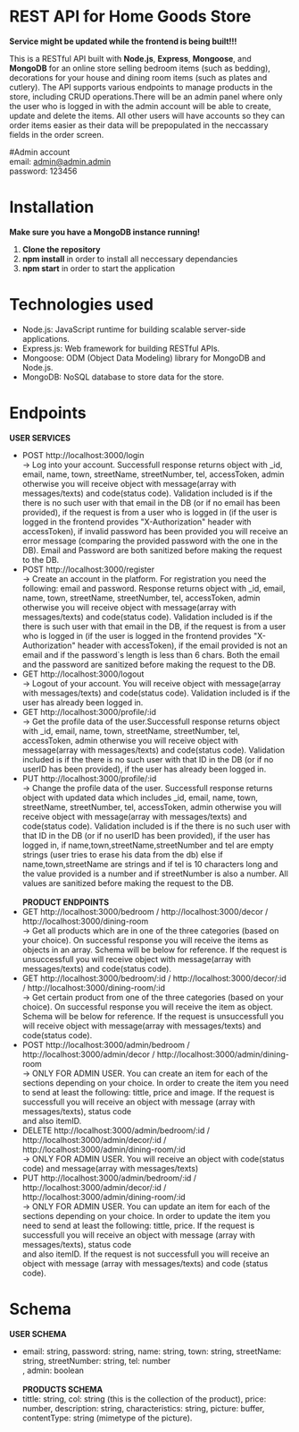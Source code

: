 # REST API for Home Goods Store

**Service might be updated while the frontend is being built!!!**

This is a RESTful API built with **Node.js**, **Express**, **Mongoose**, and **MongoDB** for an online store selling bedroom items (such as bedding), decorations for your house and dining room items (such as plates and cutlery). The API supports various endpoints to manage products in the store, including CRUD operations.There will be an admin panel where only the user who is logged in with the admin account will be able to create, update and delete the items. All other users will have accounts so they can order items easier as their data will be prepopulated in the neccassary fields in the order screen.

#Admin account <br>
email: admin@admin.admin <br>
password: 123456 <br>

# Installation
**Make sure you have a MongoDB instance running!**
1. **Clone the repository**
2. **npm install** in order to install all neccessary dependancies
3. **npm start** in order to start the application

# Technologies used
* Node.js: JavaScript runtime for building scalable server-side applications.
* Express.js: Web framework for building RESTful APIs.
* Mongoose: ODM (Object Data Modeling) library for MongoDB and Node.js.
* MongoDB: NoSQL database to store data for the store.

# Endpoints
**USER SERVICES** <br>
* POST http://localhost:3000/login <br>
  -> Log into your account. Successfull response returns object with _id, email, name, town, streetName, streetNumber, tel, accessToken, admin otherwise you will receive object with message(array with messages/texts) and code(status code). Validation included is if the there is no such user with that email in the DB (or if no email has been provided), if the request is from a user who is logged in (if the user is logged in the frontend provides "X-Authorization" header with accessToken), if invalid password has been provided you will receive an error message (comparing the provided password with the one in the DB). Email and Password are both sanitized before making the request to the DB. <br>
* POST http://localhost:3000/register <br>
  -> Create an account in the platform. For registration you need the following: email and password. Response returns object with _id, email, name, town, streetName, streetNumber, tel, accessToken, admin otherwise you will receive object with message(array with messages/texts) and code(status code). Validation included is if the there is such user with that email in the DB, if the request is from a user who is logged in (if the user is logged in the frontend provides "X-Authorization" header with accessToken), if the email provided is not an email and if the password`s length is less than 6 chars. Both the email and the password are sanitized before making the request to the DB. <br>
* GET http://localhost:3000/logout <br>
  -> Logout of your account. You will receive object with message(array with messages/texts) and code(status code). Validation included is if the user has already been logged in. <br>
* GET http://localhost:3000/profile/:id <br>
  -> Get the profile data of the user.Successfull response returns object with _id, email, name, town, streetName, streetNumber, tel, accessToken, admin otherwise you will receive object with message(array with messages/texts) and code(status code). Validation included is if the there is no such user with that ID in the DB (or if no userID has been provided), if the user has already been logged in.<br>
* PUT http://localhost:3000/profile/:id <br>
  -> Change the profile data of the user. Successfull response returns object with updated data which includes _id, email, name, town, streetName, streetNumber, tel, accessToken, admin otherwise you will receive object with message(array with messages/texts) and code(status code). Validation included is if the there is no such user with that ID in the DB (or if no userID has been provided), if the user has logged in, if name,town,streetName,streetNumber and tel are empty strings (user tries to erase his data from the db) else if name,town,streetName are strings and if tel is 10 characters long and the value provided is a number and if streetNumber is also a number. All values are sanitized before making the request to the DB.<br>
<br> **PRODUCT ENDPOINTS** <br>
* GET http://localhost:3000/bedroom / http://localhost:3000/decor / http://localhost:3000/dining-room <br>
  -> Get all products which are in one of the three categories (based on your choice). On successful response you will receive the items as objects in an array. Schema will be below for reference. If the request is unsuccessfull you will receive object with message(array with messages/texts) and code(status code). <br>
* GET http://localhost:3000/bedroom/:id / http://localhost:3000/decor/:id / http://localhost:3000/dining-room/:id <br>
  -> Get certain product from one of the three categories (based on your choice). On successful response you will receive the item as object. Schema will be below for reference. If the request is unsuccessfull you will receive object with message(array with messages/texts) and code(status code). <br>
* POST http://localhost:3000/admin/bedroom / http://localhost:3000/admin/decor / http://localhost:3000/admin/dining-room <br>
  -> ONLY FOR ADMIN USER. You can create an item for each of the sections depending on your choice. In order to create the item you need to send at least the following: tittle, price and image. If the request is successfull you will receive an object with message (array with messages/texts), status code   
  and also itemID. <br>
* DELETE http://localhost:3000/admin/bedroom/:id / http://localhost:3000/admin/decor/:id / http://localhost:3000/admin/dining-room/:id <br>
  -> ONLY FOR ADMIN USER. You will receive an object with code(status code) and message(array with messages/texts) <br>
* PUT http://localhost:3000/admin/bedroom/:id / http://localhost:3000/admin/decor/:id / http://localhost:3000/admin/dining-room/:id <br>
  -> ONLY FOR ADMIN USER. You can update an item for each of the sections depending on your choice. In order to update the item you need to send at least the following: tittle, price. If the request is successfull you will receive an object with message (array with messages/texts), status code   
  and also itemID. If the request is not successfull you will receive an object with message (array with messages/texts) and code (status code). <br>

# Schema
**USER SCHEMA**  <br>
* email: string, password: string, name: string, town: string, streetName: string, streetNumber: string, tel: number <br>, admin: boolean <br>
<br> **PRODUCTS SCHEMA** <br>
* tittle: string, col: string (this is the collection of the product), price: number, description: string, characteristics: string, picture: buffer, contentType: string (mimetype of the picture).  <br>


